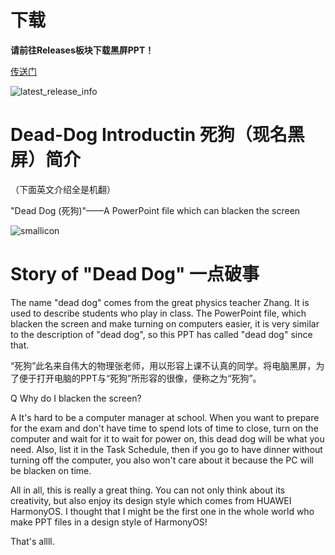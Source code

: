 # 下载

**请前往Releases板块下载黑屏PPT！**

[传送门](https://github.com/Nick-DL/Dead-Dog/releases)

![latest_release_info](https://img.shields.io/github/v/release/Nick-DL/Dead-dog)

# Dead-Dog Introductin 死狗（现名黑屏）简介

（下面英文介绍全是机翻）

"Dead Dog (死狗)"——A PowerPoint file which can blacken the screen

![smallicon](https://user-images.githubusercontent.com/106737278/209271320-6647d478-8c97-4aef-a85f-fa111fcbfdc7.png)

# Story of "Dead Dog" 一点破事

 The name "dead dog" comes from the great physics teacher Zhang. It is used to describe students who play in class. The PowerPoint file, which blacken the screen and make turning on computers easier, it is very similar to the description of "dead dog", so this PPT has called "dead dog" since that.
 
 “死狗”此名来自伟大的物理张老师，用以形容上课不认真的同学。将电脑黑屏，为了便于打开电脑的PPT与“死狗”所形容的很像，便称之为“死狗”。

Q Why do I blacken the screen?

A It's hard to be a computer manager at school. When you want to prepare for the exam and don't have time to spend lots of time to close, turn on the computer and wait for it to wait for power on, this dead dog will be what you need. Also, list it in the Task Schedule, then if you go to have dinner without turning off the computer, you also won't care about it because the PC will be blacken on time.

All in all, this is really a great thing. You can not only think about its creativity, but also enjoy its design style which comes from HUAWEI HarmonyOS. I thought that I might be the first one in the whole world who make PPT files in a design style of HarmonyOS!

That's allll.
